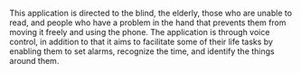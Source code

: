 This application is directed to the blind, the elderly, those who are unable to read, and people who have a problem in the hand that prevents them from moving it freely and using the phone. The application is through voice control, in addition to that it aims to facilitate some of their life tasks by enabling them to set alarms, recognize the time, and identify the things around them.
